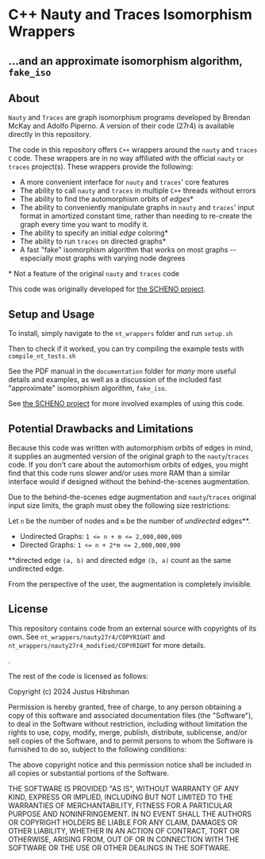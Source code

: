 # C++ Nauty and Traces Isomorphism Wrappers

## ...and an approximate isomorphism algorithm, `fake_iso`

## About

`Nauty` and `Traces` are graph isomorphism programs developed by Brendan McKay and Adolfo Piperno. A version of their code (27r4) is available directly in this repository.

The code in this repository offers `C++` wrappers around the `nauty` and `traces` `C` code. These wrappers are in no way affiliated with the official `nauty` or `traces` project(s). These wrappers provide the following:

 - A more convenient interface for `nauty` and `traces`' core features
 - The ability to call `nauty` and `traces` in multiple `C++` threads without errors
 - The ability to find the automorphism orbits of *edges*\*
 - The ability to conveniently manipulate graphs in `nauty` and `traces`' input format in amortized constant time, rather than needing to re-create the graph every time you want to modify it.
 - The ability to specify an initial *edge* coloring\*
 - The ability to run `traces` on directed graphs\*
 - A fast "fake" isomorphism algorithm that works on most graphs -- especially most graphs with varying node degrees

\* Not a feature of the original `nauty` and `traces` code

This code was originally developed for [the SCHENO project](https://github.com/schemanoise/SCHENO).

## Setup and Usage

To install, simply navigate to the `nt_wrappers` folder and run `setup.sh`

Then to check if it worked, you can try compiling the example tests with
`compile_nt_tests.sh`

See the PDF manual in the `documentation` folder for *many* more useful details and examples, as well as a discussion of the included fast "approximate" isomorphism algorithm, `fake_iso`.

See [the SCHENO project](https://github.com/schemanoise/SCHENO) for more involved examples of using this code.

## Potential Drawbacks and Limitations

Because this code was written with automorphism orbits of edges in mind, it supplies an augmented version of the original graph to the `nauty`/`traces` code.
If you don't care about the automorhism orbits of edges, you might find that this code runs slower and/or uses more RAM than a similar interface would if designed without the behind-the-scenes augmentation.

Due to the behind-the-scenes edge augmentation and `nauty`/`traces` original input size limits, the graph must obey the following size restrictions:

Let `n` be the number of nodes and `m` be the number of *undirected* edges\*\*.

 - Undirected Graphs: `1 <= n + m <= 2,000,000,000`
 - Directed Graphs:   `1 <= n + 2*m <= 2,000,000,000`

\*\*directed edge `(a, b)` and directed edge `(b, a)` count as the same undirected edge.

From the perspective of the user, the augmentation is completely invisible.

## License

This repository contains code from an external source with copyrights of its own. See `nt_wrappers/nauty27r4/COPYRIGHT` and `nt_wrappers/nauty27r4_modified/COPYRIGHT` for more details.

.

The rest of the code is licensed as follows:

Copyright (c) 2024 Justus Hibshman

Permission is hereby granted, free of charge, to any person obtaining a copy
of this software and associated documentation files (the "Software"), to deal
in the Software without restriction, including without limitation the rights
to use, copy, modify, merge, publish, distribute, sublicense, and/or sell
copies of the Software, and to permit persons to whom the Software is
furnished to do so, subject to the following conditions:

The above copyright notice and this permission notice shall be included in all
copies or substantial portions of the Software.

THE SOFTWARE IS PROVIDED "AS IS", WITHOUT WARRANTY OF ANY KIND, EXPRESS OR
IMPLIED, INCLUDING BUT NOT LIMITED TO THE WARRANTIES OF MERCHANTABILITY,
FITNESS FOR A PARTICULAR PURPOSE AND NONINFRINGEMENT. IN NO EVENT SHALL THE
AUTHORS OR COPYRIGHT HOLDERS BE LIABLE FOR ANY CLAIM, DAMAGES OR OTHER
LIABILITY, WHETHER IN AN ACTION OF CONTRACT, TORT OR OTHERWISE, ARISING FROM,
OUT OF OR IN CONNECTION WITH THE SOFTWARE OR THE USE OR OTHER DEALINGS IN THE
SOFTWARE.
